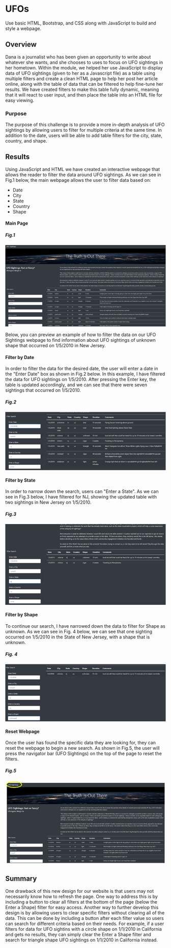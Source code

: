 # UFOs
Use basic HTML, Bootstrap, and CSS along with JavaScript to build and style a webpage.
## Overview
Dana is a journalist who has been given an opportunity to write about whatever she wants, and she chooses to uses to focus on UFO sightings in her hometown. Within the module, we helped her use JavaScript to display data of UFO sightings (given to her as a Javascript file) as a table using multiple filters and create a clean HTML page to help her post her article online, along with the table of data that can be filtered to help fine-tune her results. We have created filters to make this table fully dynamic, meaning that it will react to user input, and then place the table into an HTML file for easy viewing. 
### Purpose
The purpose of this challenge is to provide a more in-depth analysis of UFO sightings by allowing users to filter for multiple criteria at the same time. In addition to the date, users will be able to add table filters for the city, state, country, and shape. 

## Results
Using JavaScript and HTML we have created an interactive webpage that allows the reader to filter the data around UFO sightings. As we can see in Fig.1 below, the main webpage allows the user to filter data based on: 
- Date 
- City 
- State 
- Country
- Shape 
#### Main Page
##### Fig.1
![Main_page](Module_Challenge/Main_Page.png)

Below, you can preview an example of how to filter the data on our UFO Sightings webpage to find information about UFO sightings of unknown shape that occurred on 1/5/2010 in New Jersey.

#### Filter by Date
In order to filter the data for the desired date, the user will enter a date in the "Enter Date" box as shown in Fig.2 below. In this example, I have filtered the data for UFO sightings on 1/5/2010. After pressing the Enter key, the table is updated accordingly, and we can see that there were seven sightings that occurred on 1/5/2010. 
##### Fig.2
![Date_filter](Module_Challenge/Date_filter.png)

#### Filter by State
In order to narrow down the search, users can "Enter a State". As we can see in Fig.3 below, I have filtered for NJ, showing the updated table with two sightings in New Jersey on 1/5/2010.
##### Fig.3
![State_filter](Module_Challenge/State_filter.png)

#### Filter by Shape
To continue our search, I have narrowed down the data to filter for Shape as unknown. As we can see in Fig. 4 below, we can see that one sighting occurred on 1/5/2010 in the State of New Jersey, with a shape that is unknown.
##### Fig. 4
![Shape_filter](Module_Challenge/Shape_filter.png)

#### Reset Webpage
Once the user has found the specific data they are looking for, they can reset the webpage to begin a new search. As shown in Fig.5, the user will press the navigator bar (UFO Sightings) on the top of the page to reset the filters.
##### Fig.5
![Reset_filters](Module_Challenge/Reset_filters.png)

## Summary
One drawback of this new design for our website is that users may not necessarily know how to refresh the page. One way to address this is by including a button to clear all filters at the bottom of the page (below the Enter a Shape) filter for easy access. Another way to further develop this design is by allowing users to clear specific filters without clearing all of the data. This can be done by including a button after each filter value so users can search for different criteria based on their needs. For example, if a user filters for data for UFO sightins with a circle shape on 1/1/2010 in California and gets no results, they can simply clear the Enter a Shape filter and search for triangle shape UFO sightings on 1/1/2010 in California instead. 
